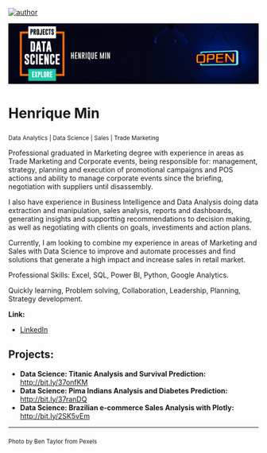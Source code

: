 [![author](https://img.shields.io/badge/author-henriquemin-red.svg)](https://www.linkedin.com/in/henriquemin/)

<p align="center">
  <img src="banner_cover.png" >
</p>

# Henrique Min
<sub>Data Analytics | Data Science | Sales | Trade Marketing</sub>

Professional graduated in Marketing degree with experience in areas as Trade Marketing and Corporate events, being responsible for: management, strategy, planning and execution of promotional campaigns and POS actions and ability to manage corporate events since the briefing, negotiation with suppliers until disassembly.

I also have experience in Business Intelligence and Data Analysis doing data extraction and manipulation, sales analysis, reports and dashboards, generating insights and supportting recommendations to decision making, as well as negotiating with clients on goals, investiments and action plans.

Currently, I am looking to combine my experience in areas of Marketing and Sales with Data Science to improve and automate processes and find solutions that generate a high impact and increase sales in retail market.

Professional Skills:
Excel, SQL, Power BI, Python, Google Analytics.

Quickly learning, Problem solving, Collaboration, Leadership, Planning, Strategy development.

**Link:**
* [LinkedIn](https://www.linkedin.com/in/henriquemin/)

## Projects:

* **Data Science: Titanic Analysis and Survival Prediction:** http://bit.ly/37onfKM
* **Data Science: Pima Indians Analysis and Diabetes Prediction:** http://bit.ly/37ranDQ
* **Data Science: Brazilian e-commerce Sales Analysis with Plotly:** http://bit.ly/2SK5vEm
---
<sub>Photo by Ben Taylor from Pexels</sub>
